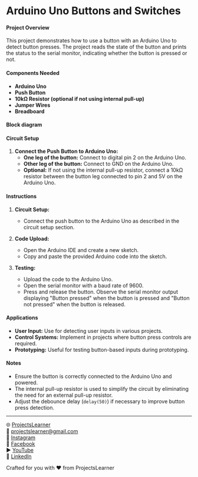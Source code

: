 # Arduino Uno Buttons and Switches

#### Project Overview

This project demonstrates how to use a button with an Arduino Uno to detect button presses. The project reads the state of the button and prints the status to the serial monitor, indicating whether the button is pressed or not.

#### Components Needed

- **Arduino Uno**
- **Push Button**
- **10kΩ Resistor (optional if not using internal pull-up)**
- **Jumper Wires**
- **Breadboard**

#### Block diagram


#### Circuit Setup

1. **Connect the Push Button to Arduino Uno:**
   - **One leg of the button:** Connect to digital pin 2 on the Arduino Uno.
   - **Other leg of the button:** Connect to GND on the Arduino Uno.
   - **Optional:** If not using the internal pull-up resistor, connect a 10kΩ resistor between the button leg connected to pin 2 and 5V on the Arduino Uno.

#### Instructions

1. **Circuit Setup:**
   - Connect the push button to the Arduino Uno as described in the circuit setup section.

2. **Code Upload:**
   - Open the Arduino IDE and create a new sketch.
   - Copy and paste the provided Arduino code into the sketch.

3. **Testing:**
   - Upload the code to the Arduino Uno.
   - Open the serial monitor with a baud rate of 9600.
   - Press and release the button. Observe the serial monitor output displaying "Button pressed" when the button is pressed and "Button not pressed" when the button is released.

#### Applications

- **User Input:** Use for detecting user inputs in various projects.
- **Control Systems:** Implement in projects where button press controls are required.
- **Prototyping:** Useful for testing button-based inputs during prototyping.

#### Notes

- Ensure the button is correctly connected to the Arduino Uno and powered.
- The internal pull-up resistor is used to simplify the circuit by eliminating the need for an external pull-up resistor.
- Adjust the debounce delay (`delay(50)`) if necessary to improve button press detection.

---

🌐 [ProjectsLearner](https://projectslearner.com/learn/arduino-uno-buttons-switches)  
📧 [projectslearner@gmail.com](mailto:projectslearner@gmail.com)  
📸 [Instagram](https://www.instagram.com/projectslearner/)  
📘 [Facebook](https://www.facebook.com/projectslearner)  
▶️ [YouTube](https://www.youtube.com/@ProjectsLearner)  
📘 [LinkedIn](https://www.linkedin.com/in/projectslearner)  

Crafted for you with ❤️ from ProjectsLearner